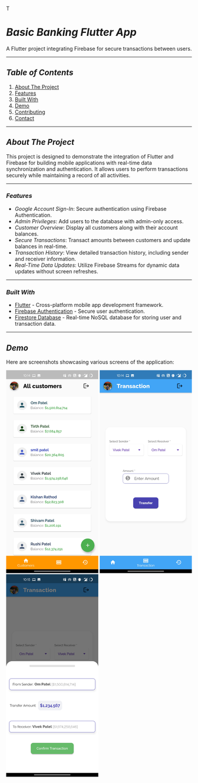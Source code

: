 T
# *Basic Banking Flutter App*

A Flutter project integrating Firebase for secure transactions between users.

---

## *Table of Contents*
1. [About The Project](#about-the-project)
2. [Features](#features)
3. [Built With](#built-with)
4. [Demo](#demo)
5. [Contributing](#contributing)
6. [Contact](#contact)

---

## *About The Project*

This project is designed to demonstrate the integration of Flutter and Firebase for building mobile applications with real-time data synchronization and authentication. It allows users to perform transactions securely while maintaining a record of all activities.

---

### *Features*
- *Google Account Sign-In*: Secure authentication using Firebase Authentication.
- *Admin Privileges*: Add users to the database with admin-only access.
- *Customer Overview*: Display all customers along with their account balances.
- *Secure Transactions*: Transact amounts between customers and update balances in real-time.
- *Transaction History*: View detailed transaction history, including sender and receiver information.
- *Real-Time Data Updates*: Utilize Firebase Streams for dynamic data updates without screen refreshes.

---

### *Built With*
- [Flutter](https://flutter.dev/) - Cross-platform mobile app development framework.
- [Firebase Authentication](https://firebase.google.com/docs/auth) - Secure user authentication.
- [Firestore Database](https://firebase.google.com/docs/firestore) - Real-time NoSQL database for storing user and transaction data.

---

## *Demo*

Here are screenshots showcasing various screens of the application:

 <img src="images/demo/Screenshot_20210122-101443.jpg" alt="Transaction Screen" width="250"> <img src="images/demo/Screenshot_20210122-101449.jpg" alt="Transaction History" width="250"> <img src="images/demo/Screenshot_20210122-101513.jpg" alt="User Profile" width="250">

